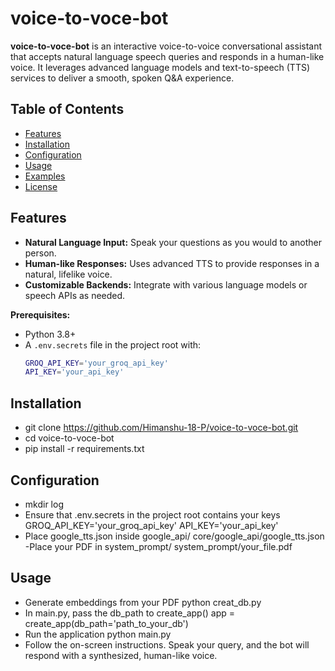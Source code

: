 # voice-to-voce-bot

**voice-to-voce-bot** is an interactive voice-to-voice conversational assistant that accepts natural language speech queries and responds in a human-like voice. It leverages advanced language models and text-to-speech (TTS) services to deliver a smooth, spoken Q&A experience.

## Table of Contents

- [Features](#features)
- [Installation](#installation)
- [Configuration](#configuration)
- [Usage](#usage)
- [Examples](#examples)
- [License](#license)

## Features

- **Natural Language Input:** Speak your questions as you would to another person.
- **Human-like Responses:** Uses advanced TTS to provide responses in a natural, lifelike voice.
- **Customizable Backends:** Integrate with various language models or speech APIs as needed.

**Prerequisites:**
- Python 3.8+
- A `.env.secrets` file in the project root with:
  ```bash
  GROQ_API_KEY='your_groq_api_key'
  API_KEY='your_api_key'

## Installation
- git clone https://github.com/Himanshu-18-P/voice-to-voce-bot.git
- cd voice-to-voce-bot
- pip install -r requirements.txt

## Configuration
- mkdir log
- Ensure that .env.secrets in the project root contains your keys
  GROQ_API_KEY='your_groq_api_key'
  API_KEY='your_api_key'
- Place google_tts.json inside google_api/
  core/google_api/google_tts.json
-Place your PDF in system_prompt/
  system_prompt/your_file.pdf

## Usage

- Generate embeddings from your PDF
  python creat_db.py
- In main.py, pass the db_path to create_app()
  app = create_app(db_path='path_to_your_db')
- Run the application
  python main.py
- Follow the on-screen instructions. Speak your query, and the bot will respond with a synthesized, human-like voice.

